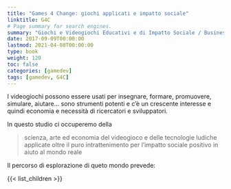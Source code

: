 ```yaml
---
title: "Games 4 Change: giochi applicati e impatto sociale"
linktitle: G4C
# Page summary for search engines.
summary: "Giochi e Videogiochi Educativi e di Impatto Sociale / Business oltre l’entertainment"
date: 2017-09-09T00:00:00
lastmod: 2021-04-08T00:00:00
type: book
weight: 120
toc: false
categories: [gamedev]
tags: [gamedev, G4C]
---
```


I videogiochi possono essere usati per insegnare, formare, promuovere, simulare, aiutare… sono strumenti potenti e c’è un crescente interesse e quindi economia e necessità di ricercatori e sviluppatori.

In questo studio ci occuperemo della

> scienza, arte ed economia del videogioco e delle tecnologie ludiche applicate oltre il puro intrattenimento per l’impatto sociale positivo in aiuto al mondo reale

Il percorso di esplorazione di queto mondo prevede:

{{< list_children >}}
